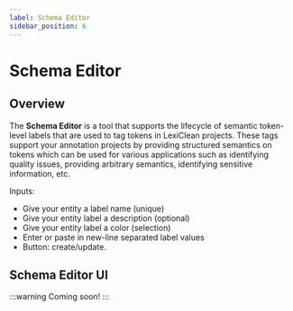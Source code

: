 ```yaml
---
label: Schema Editor
sidebar_position: 6
---
```


# Schema Editor

## Overview

The **Schema Editor** is a tool that supports the lifecycle of semantic token-level labels that are used to tag tokens in LexiClean projects. These tags support your annotation projects by providing structured semantics on tokens which can be used for various applications such as identifying quality issues, providing arbitrary semantics, identifying sensitive information, etc.

Inputs:

- Give your entity a label name (unique)
- Give your entity label a description (optional)
- Give your entity label a color (selection)
- Enter or paste in new-line separated label values
- Button: create/update.

## Schema Editor UI

:::warning
Coming soon!
:::
